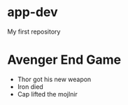 # app-dev
My first repository
# Avenger End Game
- Thor got his new weapon
- Iron died
- Cap lifted the mojlnir
